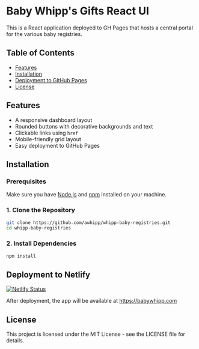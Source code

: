 # Baby Whipp's Gifts React UI

This is a React application deployed to GH Pages that hosts a central portal for the various baby registries.

## Table of Contents

- [Features](#features)
- [Installation](#installation)
- [Deployment to GitHub Pages](#deployment-to-github-pages)
- [License](#license)

## Features

- A responsive dashboard layout
- Rounded buttons with decorative backgrounds and text
- Clickable links using `href`
- Mobile-friendly grid layout
- Easy deployment to GitHub Pages

## Installation

### Prerequisites

Make sure you have [Node.js](https://nodejs.org/) and [npm](https://www.npmjs.com/) installed on your machine.

### 1. Clone the Repository

```bash
git clone https://github.com/awhipp/whipp-baby-registries.git
cd whipp-baby-registries
```

### 2. Install Dependencies

```bash
npm install
```

## Deployment to Netlify

[![Netlify Status](https://api.netlify.com/api/v1/badges/ff328da6-c9dd-4fe6-bf43-205b27c83204/deploy-status)](https://app.netlify.com/sites/babywhipp/deploys)

After deployment, the app will be available at https://babywhipp.com

## License

This project is licensed under the MIT License - see the LICENSE file for details.
